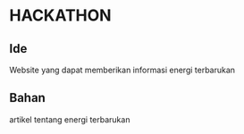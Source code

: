 # HACKATHON

## Ide
Website yang dapat memberikan informasi energi terbarukan

## Bahan
artikel tentang energi terbarukan




